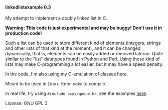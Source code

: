 #### linkedlistexample 0.3

My attempt to implement a doubly linked list in C.

**Warning: This code is just experimental and may be buggy! Don't use it in production code!**

Such a list can be used to store different kind of elements (integers, strings and other lists of that kind at the moment), and it can be changed dynamically, that is, elements can be easily added or removed lateron. Quite similar to the "list" datatypes found in Python and Perl. Using these kind of lists may make C-programming a lot easier, but it may have a speed penalty.

In the code, I'm also using my C-emulation of classes here.

Meant to be used in Linux. Enter `make` to compile.

In real life, try using `#include <sys/queue.h>`, see the examples [here](https://github.com/TaborKelly/queue-example).

License: GNU GPL 3.
